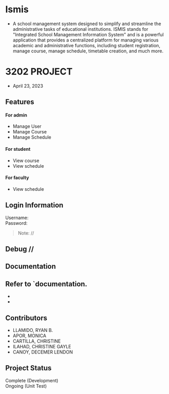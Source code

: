 # Ismis 
- A school management system designed to simplify and streamline the administrative tasks of educational institutions. ISMIS stands for "Integrated School Management Information System" and is a powerful application that provides a centralized platform for managing various academic and administrative functions, including student registration, manage course, manage schedule, timetable creation, and much more.<br>

# 3202 PROJECT 
- April 23, 2023

## Features
#### For admin
 - Manage User<br> 
 - Manage Course<br> 
 - Manage Schedule<br> 
#### For student
 - View course<br> 
 - View schedule<br> 
#### For faculty
- View schedule<br> 
## Login Information
Username: <br>
Password: <br>
> Note: //<br> 

## Debug //

## Documentation
Refer to `documentation.<br> 
 -
 -
 - 



## Contributors
 - LLAMIDO, RYAN B.
 - APOR, MONICA
 - CARTILLA, CHRISTINE
 - ILAHAD, CHRISTINE GAYLE
 - CANOY, DECEMER LENDON


## Project Status
Complete (Development)<br>
Ongoing (Unit Test)<br>














